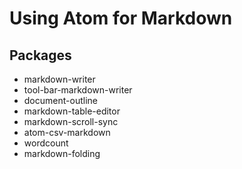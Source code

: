 # Using Atom for Markdown 
## Packages
- markdown-writer
- tool-bar-markdown-writer
- document-outline
- markdown-table-editor
- markdown-scroll-sync
- atom-csv-markdown
- wordcount
- markdown-folding
